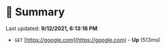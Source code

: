 # 📖 Summary
Last updated: **9/12/2021, 6:13:16 PM**

- `GET` [https://google.com](https://google.com) - **Up** (513ms)
